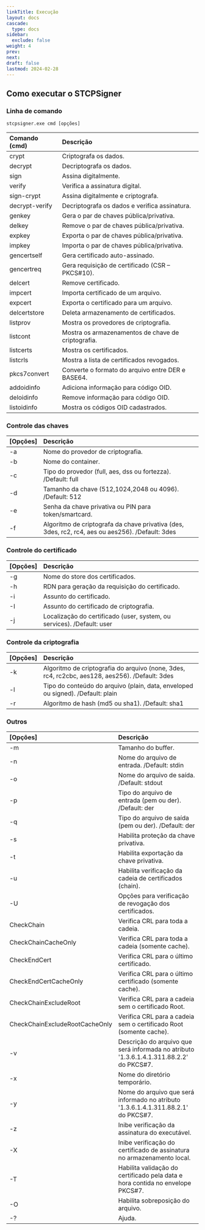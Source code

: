 ```yaml
---
linkTitle: Execução
layout: docs
cascade:
  type: docs
sidebar:
  exclude: false
weight: 4
prev:
next:
draft: false
lastmod: 2024-02-28
---
```

## Como executar o STCPSigner

### Linha de comando

```
stcpsigner.exe cmd [opções]
```

Comando (cmd)|  Descrição
:---         | :---
crypt        | Criptografa os dados.
decrypt      | Decriptografa os dados.
sign         | Assina digitalmente.
verify       | Verifica a assinatura digital.
sign-crypt   | Assina digitalmente e criptografa.
decrypt-verify| Decriptografa os dados e verifica assinatura.
genkey       | Gera o par de chaves pública/privativa.
delkey       | Remove o par de chaves pública/privativa.
expkey       | Exporta o par de chaves pública/privativa.
impkey       | Importa o par de chaves pública/privativa.
gencertself  | Gera certificado auto-assinado.
gencertreq   | Gera requisição de certificado (CSR – PKCS#10).
delcert      | Remove certificado.
impcert      | Importa certificado de um arquivo.
expcert      | Exporta o certificado para um arquivo.
delcertstore | Deleta armazenamento de certificados.
listprov     | Mostra os provedores de criptografia.
listcont     | Mostra os armazenamentos de chave de criptografia.
listcerts    | Mostra os certificados.
listcrls     | Mostra a lista de certificados revogados.
pkcs7convert | Converte o formato do arquivo entre DER e BASE64.
addoidinfo   | Adiciona informação para código OID.
deloidinfo   | Remove informação para código OID.
listoidinfo  | Mostra os códigos OID cadastrados.

### Controle das chaves

[Opções]| Descrição
:---    | :---
-a      | Nome do provedor de criptografia.
-b      | Nome do container.
-c      | Tipo do provedor (full, aes, dss ou fortezza). /Default: full
-d      | Tamanho da chave (512,1024,2048 ou 4096). /Default: 512
-e      | Senha da chave privativa ou PIN para token/smartcard.
-f      | Algoritmo de criptografa da chave privativa (des, 3des, rc2, rc4, aes ou aes256). /Default: 3des

### Controle do certificado

[Opções] | Descrição
:---     | :---
-g       | Nome do store dos certificados.
-h       | RDN para geração da requisição do certificado.
-i       | Assunto do certificado.
-I       | Assunto do certificado de criptografia.
-j       | Localização do certificado (user, system, ou services). /Default: user

### Controle da criptografia

[Opções] | Descrição
:---     | :---
-k       | Algoritmo de criptografia do arquivo (none, 3des, rc4, rc2cbc, aes128, aes256). /Default: 3des
-l       | Tipo do conteúdo do arquivo (plain, data, enveloped ou signed). /Default: plain
-r       | Algoritmo de hash (md5 ou sha1). /Default: sha1

### Outros

[Opções] | Descrição
:---     | :---
-m       | Tamanho do buffer.
-n       | Nome do arquivo de entrada. /Default: stdin
-o       | Nome do arquivo de saída. /Default: stdout
-p       | Tipo do arquivo de entrada (pem ou der). /Default: der
-q       | Tipo do arquivo de saída (pem ou der). /Default: der
-s       | Habilita proteção da chave privativa.
-t       | Habilita exportação da chave privativa.
-u       | Habilita verificação da cadeia de certificados (chain).
-U       | Opções para verificação de revogação dos certificados.
CheckChain| Verifica CRL para toda a cadeia.
CheckChainCacheOnly| Verifica CRL para toda a cadeia (somente cache).
CheckEndCert| Verifica CRL para o último certificado.
CheckEndCertCacheOnly| Verifica CRL para o último certificado (somente cache).
CheckChainExcludeRoot| Verifica CRL para a cadeia sem o certificado Root.
CheckChainExcludeRootCacheOnly| Verifica CRL para a cadeia sem o certificado Root (somente cache).
-v        | Descrição do arquivo que será informada no atributo '1.3.6.1.4.1.311.88.2.2' do PKCS#7.
-x        | Nome do diretório temporário.
-y        | Nome do arquivo que será informado no atributo '1.3.6.1.4.1.311.88.2.1' do PKCS#7.
-z        | Inibe verificação da assinatura do executável.
-X        | Inibe verificação do certificado de assinatura no armazenamento local.
-T        | Habilita validação do certificado pela data e hora contida no envelope PKCS#7.
-O        | Habilita sobreposição do arquivo.
-?        | Ajuda.
